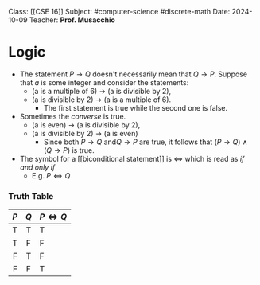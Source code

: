 
Class: [[CSE 16]]
Subject: #computer-science #discrete-math 
Date: 2024-10-09
Teacher: **Prof. Musacchio**

# Logic


- The statement ${P}\rightarrow{Q}$ doesn't necessarily mean that ${Q}\rightarrow{P}$. Suppose that ${a}$ is some integer and consider the statements:
	- (a is a multiple of 6) $\rightarrow$ (a is divisible by 2), 
	- (a is divisible by 2) $\rightarrow$ (a is a multiple of 6).
		- The first statement is true while the second one is false.
- Sometimes the *converse* is true.
	- (a is even)  $\rightarrow$  (a is divisible by 2),
	- (a is divisible by 2)  $\rightarrow$ (a is even)
		- Since both ${P}\rightarrow{Q}$  and${Q}\rightarrow{P}$ are true, it follows that  (${P}\rightarrow{Q}$)  $\wedge$ (${Q}\rightarrow{P}$) is true.
- The symbol for a [[biconditional statement]] is $\iff$ which is read as *if and only if*
	- E.g. ${P}\iff{Q}$ 

### Truth Table
| ${P}$ | ${Q}$ | ${P}\iff{Q}$ |
| ----: | :---: | :----------- |
|     T |   T   | T            |
|     T |   F   | F            |
|     F |   T   | F            |
|     F |   F   | T            |
